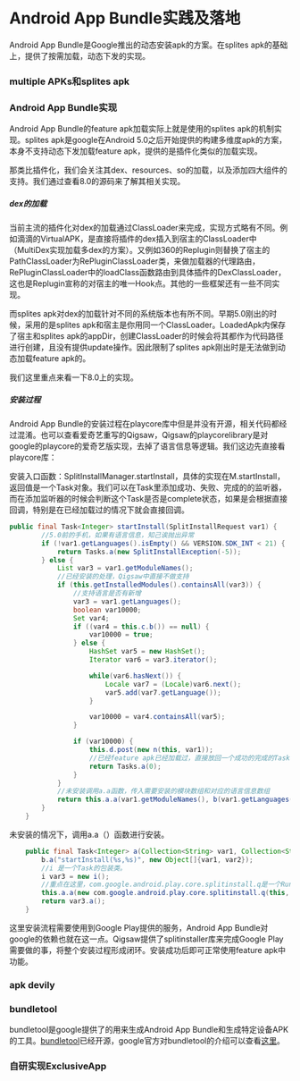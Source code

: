Android App Bundle实践及落地
==========================

Android App Bundle是Google推出的动态安装apk的方案。在splites apk的基础上，提供了按需加载，动态下发的实现。
### multiple APKs和splites apk


### Android App Bundle实现

Android App Bundle的feature apk加载实际上就是使用的splites apk的机制实现。splites apk是google在Android 5.0之后开始提供的构建多维度apk的方案，本身不支持动态下发加载feature apk，提供的是插件化类似的加载实现。

那类比插件化，我们会关注其dex、resources、so的加载，以及添加四大组件的支持。我们通过查看8.0的源码来了解其相关实现。

##### dex的加载

当前主流的插件化对dex的加载通过ClassLoader来完成，实现方式略有不同。例如滴滴的VirtualAPK，是直接将插件的dex插入到宿主的ClassLoader中（MultiDex实现加载多dex的方案）。又例如360的Replugin则替换了宿主的PathClassLoader为RePluginClassLoader类，来做加载器的代理路由，RePluginClassLoader中的loadClass函数路由到具体插件的DexClassLoader，这也是Replugin宣称的对宿主的唯一Hook点。其他的一些框架还有一些不同实现。

而splites apk对dex的加载针对不同的系统版本也有所不同。早期5.0刚出的时候，采用的是splites apk和宿主是你用同一个ClassLoader。LoadedApk内保存了宿主和splites apk的appDir，创建ClassLoader的时候会将其都作为代码路径进行创建，且没有提供update操作。因此限制了splites apk刚出时是无法做到动态加载feature apk的。

我们这里重点来看一下8.0上的实现。

##### 安装过程
Android App Bundle的安装过程在playcore库中但是并没有开源，相关代码都经过混淆。也可以查看爱奇艺重写的Qigsaw，Qigsaw的playcorelibrary是对google的playcore的爱奇艺版实现，去掉了语言信息等逻辑。我们这边先直接看playcore库：

安装入口函数：SplitInstallManager.startInstall，具体的实现在M.startInstall，返回值是一个Task<Integer>对象。我们可以在Task里添加成功、失败、完成的的监听器，而在添加监听器的时候会判断这个Task是否是complete状态，如果是会根据直接回调，特别是在已经加载过的情况下就会直接回调。

```java
public final Task<Integer> startInstall(SplitInstallRequest var1) {
        //5.0前的手机，如果有语言信息，知己诶抛出异常
        if (!var1.getLanguages().isEmpty() && VERSION.SDK_INT < 21) {
            return Tasks.a(new SplitInstallException(-5));
        } else {
            List var3 = var1.getModuleNames();
            //已经安装的处理，Qigsaw中直接不做支持
            if (this.getInstalledModules().containsAll(var3)) {
                //支持语言是否有新增
                var3 = var1.getLanguages();
                boolean var10000;
                Set var4;
                if ((var4 = this.c.b()) == null) {
                    var10000 = true;
                } else {
                    HashSet var5 = new HashSet();
                    Iterator var6 = var3.iterator();

                    while(var6.hasNext()) {
                        Locale var7 = (Locale)var6.next();
                        var5.add(var7.getLanguage());
                    }

                    var10000 = var4.containsAll(var5);
                }

                if (var10000) {
                    this.d.post(new n(this, var1));
                    //已经feature apk已经加载过，直接放回一个成功的完成的Task
                    return Tasks.a(0);
                }
            }
            //未安装调用a.a函数，传入需要安装的模块数组和对应的语言信息数组
            return this.a.a(var1.getModuleNames(), b(var1.getLanguages()));
        }
    }
```
未安装的情况下，调用a.a（）函数进行安装。
```java
    public final Task<Integer> a(Collection<String> var1, Collection<String> var2) {
        b.a("startInstall(%s,%s)", new Object[]{var1, var2});
        //i 是一个Task的包装类。
        i var3 = new i();
        //重点在这里，com.google.android.play.core.splitinstall.q是一个Runable，这里就是执行其run函数，调用Binder机制在Google Play提供的安装服务内安装成功，然后回调执行var3这个Task
        this.a.a(new com.google.android.play.core.splitinstall.q(this, var3, var1, var2, var3));
        return var3.a();
    }
```

这里安装流程需要使用到Google Play提供的服务，Android App Bundle对google的依赖也就在这一点。Qigsaw提供了splitinstaller库来完成Google Play需要做的事，将整个安装过程形成闭环。安装成功后即可正常使用feature apk中功能。


### apk devily

### bundletool

bundletool是google提供了的用来生成Android App Bundle和生成特定设备APK的工具。<a href="https://github.com/google/bundletool">bundletool</a>已经开源，google官方对bundletool的介绍可以查看<a href="https://developer.android.google.cn/studio/command-line/bundletool">这里</a>。

### 自研实现ExclusiveApp



